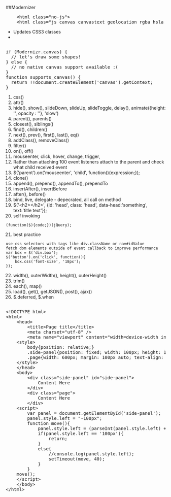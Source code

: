 ---
---
##Modernizer
<pre>
	&lt;html class=&quot;no-js&quot;&gt;
	&lt;html class=&quot;js canvas canvastext geolocation rgba hsla no-multiplebgs borderimage borderradius boxshadow opacity no-cssanimations csscolumns no-cssgradients no-cssreflections csstransforms no-csstransforms3d no-csstransitions  video audio cufon-active fontface cufon-ready&quot;&gt;
</pre>
- Updates CSS3 classes
-
<pre> 
if (Modernizr.canvas) {
  // let's draw some shapes!
} else {
  // no native canvas support available :(
}
function supports_canvas() {
  return !!document.createElement('canvas').getContext;
}
</pre>

1. css()
2. attr()
3. hide(), show(), slideDown, slideUp, slideToggle, delay(), animate({height: '', opacity : ''}, 'slow')
4. parent(), parents()
5. closest(), siblings()
6. find(), children()
7. next(), prev(), first(), last(), eq()
8. addClass(), removeClass()
9. filter()
10. on(), off()
11. mouseenter, click, hover, change, trigger, 
12. Rather than attaching 100 event listeners attach to the parent and check what child received event
13. $('parent').on('mouseenter', 'child', function(){expression;});
14. clone()
15. append(), prepend(), appendTo(), prependTo
16. insertAfter(), insertBefore
17. after(), before()
18. bind, live, delegate - depecrated, all call on method
19. $('&lt;h2&gt;&lt;/h2&gt;', {id: 'head', class: 'head', data-head:'something', text:'title text'});
20. self invoking
```
(function($){code;})(jQuery);
```
21. best practice
```
use css selectors with tags like div.className or nav#idValue
fetch dom elements outside of event callback to improve performance
var box = $('div.box');
$('button').on('click', function(){
	box.css('font-size', '18px');
});
```
22. width(), outerWidth(), height(), outerHeight()
23. trim()
24. each(), map()
25. load(), get(), getJSON(), post(), ajax()
26. $.deferred, $.when


<pre>
	
&lt;!DOCTYPE html&gt;
&lt;html&gt;
	&lt;head&gt;
		&lt;title&gt;Page title&lt;/title&gt;
		&lt;meta charset=&quot;utf-8&quot; /&gt;
		&lt;meta name=&quot;viewport&quot; content=&quot;width=device-width initial-scale=1&quot; /&gt;
	&lt;style&gt;
		body{position: relative;}
		.side-panel{position: fixed; width: 100px; height: 100%; top: 0; left: -100px; background: green;}
		.page{width: 600px; margin: 100px auto; text-align: center;}
	&lt;/style&gt;
	&lt;/head&gt;
	&lt;body&gt;
		&lt;div class=&quot;side-panel&quot; id=&quot;side-panel&quot;&gt;
			Content Here
		&lt;/div&gt;
		&lt;div class=&quot;page&quot;&gt;
			Content Here
		&lt;/div&gt;
	&lt;script&gt;
		var panel = document.getElementById('side-panel');
		panel.style.left = &quot;-100px&quot;;
		function move(){
			panel.style.left = (parseInt(panel.style.left) + 10) + 'px';
			if(panel.style.left == '100px'){
				return;
			}
			else{
				//console.log(panel.style.left);
				setTimeout(move, 40);
			}
		}
	move();
	&lt;/script&gt;
	&lt;/body&gt;
&lt;/html&gt;

</pre>